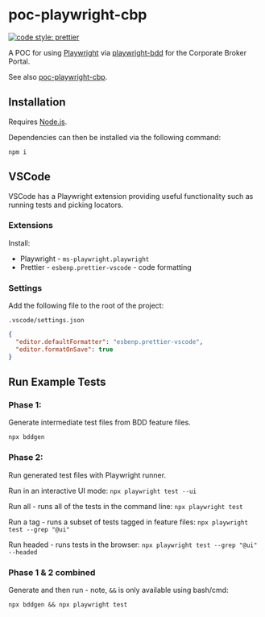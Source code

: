# poc-playwright-cbp

[![code style: prettier](https://img.shields.io/badge/code_style-prettier-ff69b4.svg?style=flat-square)](https://github.com/prettier/prettier)

A POC for using [Playwright](https://playwright.dev/docs/intro) via [playwright-bdd](https://github.com/vitalets/playwright-bdd) for the Corporate Broker Portal.

See also [poc-playwright-cbp](https://github.com/joelindridge-sh/poc-playwright-cbp).

## Installation

Requires [Node.js](https://nodejs.org/).

Dependencies can then be installed via the following command:

`npm i`

## VSCode

VSCode has a Playwright extension providing useful functionality such as running tests and picking locators.

### Extensions

Install:

- Playwright - `ms-playwright.playwright`
- Prettier - `esbenp.prettier-vscode` - code formatting

### Settings

Add the following file to the root of the project:

`.vscode/settings.json`

```JSON
{
  "editor.defaultFormatter": "esbenp.prettier-vscode",
  "editor.formatOnSave": true
}
```

## Run Example Tests

### Phase 1:

Generate intermediate test files from BDD feature files.

`npx bddgen`

### Phase 2:

Run generated test files with Playwright runner.

Run in an interactive UI mode:
`npx playwright test --ui`

Run all - runs all of the tests in the command line:
`npx playwright test`

Run a tag - runs a subset of tests tagged in feature files:
`npx playwright test --grep "@ui"`

Run headed - runs tests in the browser:
`npx playwright test --grep "@ui" --headed`

### Phase 1 & 2 combined

Generate and then run - note, `&&` is only available using bash/cmd:

`npx bddgen && npx playwright test`
